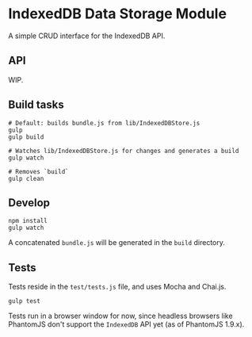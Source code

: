 # IndexedDB Data Storage Module

A simple CRUD interface for the IndexedDB API.

## API

WIP.

## Build tasks
	
	# Default: builds bundle.js from lib/IndexedDBStore.js
	gulp
	gulp build
	
	# Watches lib/IndexedDBStore.js for changes and generates a build
	gulp watch

	# Removes `build`
	gulp clean

## Develop

	npm install 
	gulp watch

A concatenated `bundle.js` will be generated in the `build` directory.

## Tests

Tests reside in the `test/tests.js` file, and uses Mocha and Chai.js.

	gulp test

Tests run in a browser window for now, since headless browsers like
PhantomJS don't support the `IndexedDB` API yet (as of PhantomJS 1.9.x).

